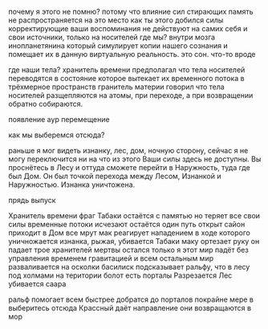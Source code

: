 почему я этого не помню?
потому что влияние сил стирающих память не распространяется на это место
как ты этого добился
силы корректирующие ваши воспоминания не действуют на самих себя и свои источники, только на носителей
где мы?
внутри мозга инопланетянина который симулирует копии нашего сознания и помещает их в данную виртуальную реальность.
это сон.
что-то вроде

где наши тела? 
хранитель времени предполагал что тела носителей переводятся в состояние которое вытекает их временного потока в трёхмерное пространств
гранитель материи говорил что тела носителей разщепляются на атомы, при переходе, а при возвращении обратно собираются.

появление аур 
перемещение 

как мы выберемся отсюда?

раньше я мог видеть изнанку, лес, дом, ночную сторону, сейчас я не могу переключится ни на что из этого 
Ваши силы здесь не доступны. Вы проснётесь в Лесу и оттуда сможете перейти в Наружность, туда где был Дом. Он был точкой перехода между Лесом, Изнанкой и Наружностью. Изнанка уничтожена.



прядь выпуск

Хранитель времени фраг
Табаки остаётся с памятью но теряет все свои силы
временные потоки исчезают
остаётся один
путь открыт сайон приходит в Дом все мрут мак реагирует нападением в ходе которого уничножается изнанка, рыжая, убивается Табаки
маку ортезает руку
он падает
трое хранителей мертвы остался только я этот мир падёт без управления временем гравитацией и всем остальным мир разваливается на осколки
басилиск подсказывает ральфу, что в лесу под холмами на територии болот есть порталы Разрезается Лес убивается саара

ральф помогает всем быстрее добратся до порталов
покрайне мере в выберитесь отсюда
Крассный даёт направление они возвращаются в мор